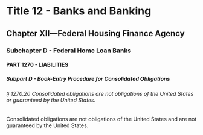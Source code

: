 
# Title 12 - Banks and Banking
## Chapter XII—Federal Housing Finance Agency
### Subchapter D - Federal Home Loan Banks
#### PART 1270 - LIABILITIES
##### Subpart D - Book-Entry Procedure for Consolidated Obligations
###### § 1270.20 Consolidated obligations are not obligations of the United States or guaranteed by the United States.

Consolidated obligations are not obligations of the United States and are not guaranteed by the United States.
